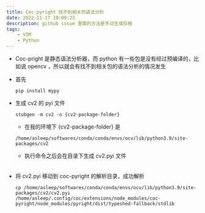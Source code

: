 ```yaml
---
title: Coc-pyright 找不到相关的语法分析
date: 2022-11-17 19:09:23
description: github issue 里面的方法是手动生成存根
tags:
    - VIM
    - Python
---
```


- Coc-pright 是静态语法分析器，而 python 有一些包是没有经过预编译的，比如说 opencv ，所以就会有找不到相关包的语法分析的情况发生

- 首先

    ```
    pip install mypy    
    ```

- 生成 cv2 的 pyi 文件

    ```
    stubgen -m cv2 -o {cv2-package-folder}
    ```
    
    - 在我的环境下 {cv2-package-folder} 是
    ```
    /home/asleep/softwares/conda/conda/envs/ocv/lib/python3.9/site-packages/cv2
    ```
    - 执行命令之后会在目录下生成 cv2.pyi 文件
    
###### 

- 将 cv2.pyi 移动到 coc-pyright 的解析目录，成功解析

    ```
    cp /home/asleep/softwares/conda/conda/envs/ocv/lib/python3.9/site-packages/cv2/cv2.pyi  /home/asleep/.config/coc/extensions/node_modules/coc-pyright/node_modules/pyright/dist/typeshed-fallback/stdlib   
    ```
    

<script src="https://giscus.app/client.js"
        data-repo="HCY-ASLEEP/HCY-ASLEEP.github.io"
        data-repo-id="R_kgDOISFjNg"
        data-category="Announcements"
        data-category-id="DIC_kwDOISFjNs4CUJyb"
        data-mapping="pathname"
        data-strict="0"
        data-reactions-enabled="1"
        data-emit-metadata="0"
        data-input-position="bottom"
        data-theme="light"
        data-lang="zh-CN"
        crossorigin="anonymous"
        async>
</script>
